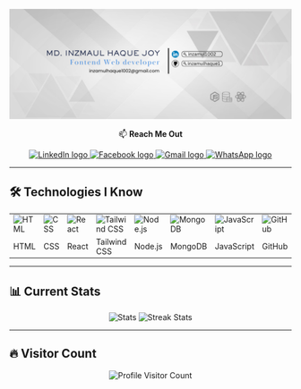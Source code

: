 ![Custom Banner](https://github.com/inzamulhaque1/inzamulhaque1/blob/main/images/github.png)

<p align="center">📫 <b>Reach Me Out</b></p>

<div align="center">
  <a href="https://www.linkedin.com/in/inzamul1002/" target="_blank">
    <img src="https://img.shields.io/static/v1?message=LinkedIn&logo=linkedin&label=&color=0077B5&logoColor=white&labelColor=&style=for-the-badge" height="40" alt="LinkedIn logo" />
  </a>
  <a href="https://www.facebook.com/au.inzamul" target="_blank">
    <img src="https://img.shields.io/static/v1?message=Facebook&logo=facebook&label=&color=1877F2&logoColor=white&labelColor=&style=for-the-badge" height="40" alt="Facebook logo" />
  </a>
  <a href="mailto:inzamulhaque1002@gmail.com" target="_blank">
    <img src="https://img.shields.io/static/v1?message=Gmail&logo=gmail&label=&color=D14836&logoColor=white&labelColor=&style=for-the-badge" height="40" alt="Gmail logo" />
  </a>
  <a href="https://wa.me/8801728005274" target="_blank">
    <img src="https://img.shields.io/static/v1?message=WhatsApp&logo=whatsapp&label=&color=25D366&logoColor=white&labelColor=&style=for-the-badge" height="40" alt="WhatsApp logo" />
  </a>
</div>

---

## 🛠️ **Technologies I Know**

<table>
  <tr>
    <td><img src="https://img.icons8.com/color/48/html-5--v1.png" alt="HTML" width="40" /></td>
    <td><img src="https://img.icons8.com/color/48/css3.png" alt="CSS" width="40" /></td>
    <td><img src="https://img.icons8.com/office/40/react.png" alt="React" width="40" /></td>
    <td><img src="https://img.icons8.com/color/48/tailwind-css.png" alt="Tailwind CSS" width="40" /></td>
    <td><img src="https://img.icons8.com/fluency/48/node-js.png" alt="Node.js" width="40" /></td>
    <td><img src="https://img.icons8.com/external-tal-revivo-tritone-tal-revivo/40/external-mongodb-a-cross-platform-document-oriented-database-program-logo-tritone-tal-revivo.png" alt="MongoDB" width="40" /></td>
    <td><img src="https://img.icons8.com/ios-filled/50/javascript-logo.png" alt="JavaScript" width="40" /></td>
    <td><img src="https://img.icons8.com/fluency/48/github.png" alt="GitHub" width="40" /></td>
  </tr>
  <tr>
    <td>HTML</td>
    <td>CSS</td>
    <td>React</td>
    <td>Tailwind CSS</td>
    <td>Node.js</td>
    <td>MongoDB</td>
    <td>JavaScript</td>
    <td>GitHub</td>
  </tr>
</table>

---

## 📊 **Current Stats**

<div align="center">
  <img src="https://github-readme-stats.vercel.app/api?username=your-username&show_icons=true&theme=radical" height="160px" alt="Stats" />
  <img src="https://github-readme-streak-stats.herokuapp.com/?user=your-username&theme=radical" height="160px" alt="Streak Stats" />
</div>

---

## 🔥 **Visitor Count**

<p align="center">
  <img src="https://komarev.com/ghpvc/?username=inzamulhaque1&style=for-the-badge" alt="Profile Visitor Count" />
</p>
